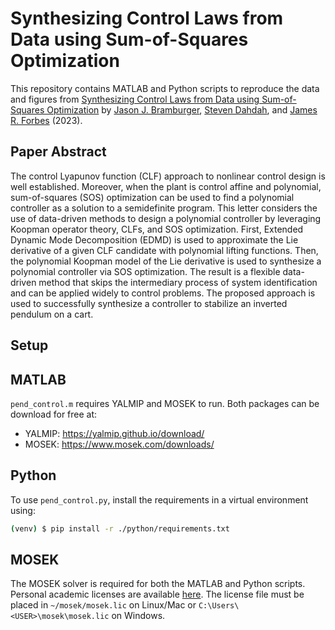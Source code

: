 # Synthesizing Control Laws from Data using Sum-of-Squares Optimization

This repository contains MATLAB and Python scripts to reproduce the data and
figures from [Synthesizing Control Laws from Data using Sum-of-Squares
Optimization](https://arxiv.org/abs/2303.01483) by [Jason J.
Bramburger](https://hybrid.concordia.ca/jbrambur/), [Steven
Dahdah](https://github.com/sdahdah), and [James R.
Forbes](https://www.decar.ca/) (2023).

## Paper Abstract

The control Lyapunov function (CLF) approach to nonlinear control design is
well established. Moreover, when the plant is control affine and polynomial,
sum-of-squares (SOS) optimization can be used to find a polynomial controller
as a solution to a semidefinite program. This letter considers the use of
data-driven methods to design a polynomial controller by leveraging Koopman
operator theory, CLFs, and SOS optimization. First, Extended Dynamic Mode
Decomposition (EDMD) is used to approximate the Lie derivative of a given CLF
candidate with polynomial lifting functions. Then, the polynomial Koopman model
of the Lie derivative is used to synthesize a polynomial controller via SOS
optimization. The result is a flexible data-driven method that skips the
intermediary process of system identification and can be applied widely to
control problems. The proposed approach is used to successfully synthesize a
controller to stabilize an inverted pendulum on a cart.

## Setup

## MATLAB

`pend_control.m` requires YALMIP and MOSEK to run. Both packages can be
download for free at:

- YALMIP: https://yalmip.github.io/download/
- MOSEK: https://www.mosek.com/downloads/

## Python

To use `pend_control.py`, install the requirements in a virtual environment
using:

```bash
(venv) $ pip install -r ./python/requirements.txt
```

## MOSEK

The MOSEK solver is required for both the MATLAB and Python scripts. Personal
academic licenses are available
[here](https://www.mosek.com/products/academic-licenses/). The license file
must be placed in `~/mosek/mosek.lic` on Linux/Mac or
`C:\Users\<USER>\mosek\mosek.lic` on Windows.

